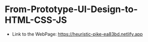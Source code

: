 # From-Prototype-UI-Design-to-HTML-CSS-JS

- Link to the WebPage: https://heuristic-pike-ea83bd.netlify.app



